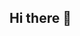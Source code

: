 ## Hi there 👋

<!--
**farrelalghiffari-cpu/farrelalghiffari-cpu** is a ✨ _special_ ✨ repository because its `README.md` (this file) appears on your GitHub profile.

Here are some ideas to get you started:

- 🔭 I’m currently working on something
- 🌱 I’m currently learning something
- 👯 I’m looking to collaborate on something
- 🤔 I’m looking for help with thing
- 💬 Ask me about you
- 📫 How to reach me: email
- 😄 Pronouns: He
- ⚡ Fun fact: im good
-->
